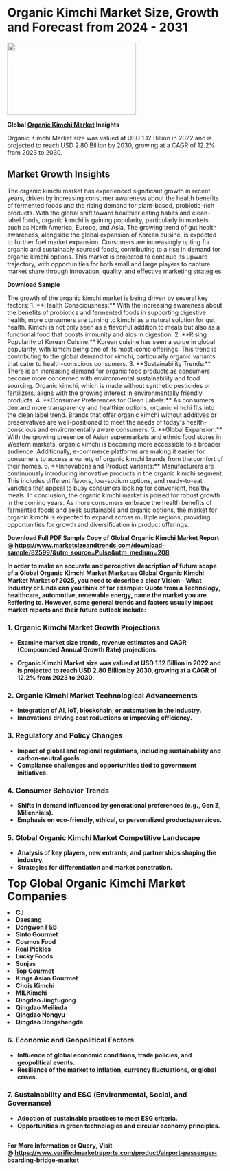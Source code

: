 <H1>Organic Kimchi Market Size, Growth and Forecast from 2024 - 2031</H1><img class="aligncenter size-medium wp-image-584254" src="https://thirdeyenews.in/wp-content/uploads/2024/09/Global-Market-Research-300x168.jpeg" alt="" width="300" height="168" /><p><strong>Global&nbsp;<a href="https://www.marketsizeandtrends.com/download-sample/82599/&amp;utm_source=Pulse&amp;utm_medium=208">Organic Kimchi Market</a> Insights</strong></p><p>Organic Kimchi Market size was valued at USD 1.12 Billion in 2022 and is projected to reach USD 2.80 Billion by 2030, growing at a CAGR of 12.2% from 2023 to 2030.</p><p><h2>Market Growth Insights</h2> <p>The organic kimchi market has experienced significant growth in recent years, driven by increasing consumer awareness about the health benefits of fermented foods and the rising demand for plant-based, probiotic-rich products. With the global shift toward healthier eating habits and clean-label foods, organic kimchi is gaining popularity, particularly in markets such as North America, Europe, and Asia. The growing trend of gut health awareness, alongside the global expansion of Korean cuisine, is expected to further fuel market expansion. Consumers are increasingly opting for organic and sustainably sourced foods, contributing to a rise in demand for organic kimchi options. This market is projected to continue its upward trajectory, with opportunities for both small and large players to capture market share through innovation, quality, and effective marketing strategies.</p> <p><strong>Download Sample</strong></p> <p>The growth of the organic kimchi market is being driven by several key factors: 1. **Health Consciousness:** With the increasing awareness about the benefits of probiotics and fermented foods in supporting digestive health, more consumers are turning to kimchi as a natural solution for gut health. Kimchi is not only seen as a flavorful addition to meals but also as a functional food that boosts immunity and aids in digestion. 2. **Rising Popularity of Korean Cuisine:** Korean cuisine has seen a surge in global popularity, with kimchi being one of its most iconic offerings. This trend is contributing to the global demand for kimchi, particularly organic variants that cater to health-conscious consumers. 3. **Sustainability Trends:** There is an increasing demand for organic food products as consumers become more concerned with environmental sustainability and food sourcing. Organic kimchi, which is made without synthetic pesticides or fertilizers, aligns with the growing interest in environmentally friendly products. 4. **Consumer Preferences for Clean Labels:** As consumers demand more transparency and healthier options, organic kimchi fits into the clean label trend. Brands that offer organic kimchi without additives or preservatives are well-positioned to meet the needs of today's health-conscious and environmentally aware consumers. 5. **Global Expansion:** With the growing presence of Asian supermarkets and ethnic food stores in Western markets, organic kimchi is becoming more accessible to a broader audience. Additionally, e-commerce platforms are making it easier for consumers to access a variety of organic kimchi brands from the comfort of their homes. 6. **Innovations and Product Variants:** Manufacturers are continuously introducing innovative products in the organic kimchi segment. This includes different flavors, low-sodium options, and ready-to-eat varieties that appeal to busy consumers looking for convenient, healthy meals. In conclusion, the organic kimchi market is poised for robust growth in the coming years. As more consumers embrace the health benefits of fermented foods and seek sustainable and organic options, the market for organic kimchi is expected to expand across multiple regions, providing opportunities for growth and diversification in product offerings. <p><strong></p><p><span class=""><strong>Download Full PDF Sample Copy of Global Organic Kimchi Market Report</strong> @ <a href="https://www.marketsizeandtrends.com/download-sample/82599/&amp;utm_source=Pulse&amp;utm_medium=208" target="_blank">https://www.marketsizeandtrends.com/download-sample/82599/&amp;utm_source=Pulse&amp;utm_medium=208</a></span></p><p>In order to make an accurate and perceptive description of future scope of a Global&nbsp;Organic Kimchi Market Market as Global&nbsp;Organic Kimchi Market Market of 2025, you need to describe a clear Vision &ndash; What Industry or Linda can you think of for example: Quote from a Technology, healthcare, automotive, renewable energy, name the market you are Reffering to. However, some general trends and factors usually impact market reports and their future outlook include:</p><h3>1.&nbsp;<strong>Organic Kimchi Market Growth Projections</strong></h3><ul><li>Examine market size trends, revenue estimates and CAGR (Compounded Annual Growth Rate) projections.</li><li><p>Organic Kimchi Market size was valued at USD 1.12 Billion in 2022 and is projected to reach USD 2.80 Billion by 2030, growing at a CAGR of 12.2% from 2023 to 2030.</p></li></ul><h3>2.&nbsp;<strong>Organic Kimchi Market Technological Advancements</strong></h3><ul><li>Integration of AI, IoT, blockchain, or automation in the industry.</li><li>Innovations driving cost reductions or improving efficiency.</li></ul><h3>3.&nbsp;<strong>Regulatory and Policy Changes</strong></h3><ul><li>Impact of global and regional regulations, including sustainability and carbon-neutral goals.</li><li>Compliance challenges and opportunities tied to government initiatives.</li></ul><h3>4.&nbsp;<strong>Consumer Behavior Trends</strong></h3><ul><li>Shifts in demand influenced by generational preferences (e.g., Gen Z, Millennials).</li><li>Emphasis on eco-friendly, ethical, or personalized products/services.</li></ul><h3>5.&nbsp;<strong>Global Organic Kimchi Market Competitive Landscape</strong></h3><ul><li>Analysis of key players, new entrants, and partnerships shaping the industry.</li><li>Strategies for differentiation and market penetration.</li></ul><p data-pm-slice="1 1 []"><span style="color: inherit; font-family: inherit; font-size: 25px;">Top Global Organic Kimchi Market Companies</span></p><div class="" data-test-id=""><p><li>CJ</li><li> Daesang</li><li> Dongwon F&B</li><li> Sinto Gourmet</li><li> Cosmos Food</li><li> Real Pickles</li><li> Lucky Foods</li><li> Sunjas</li><li> Top Gourmet</li><li> Kings Asian Gourmet</li><li> Chois Kimchi</li><li> MILKimchi</li><li> Qingdao Jingfugong</li><li> Qingdao Meilinda</li><li> Qingdao Nongyu</li><li> Qingdao Dongshengda</li></p></div><h3>6.&nbsp;<strong>Economic and Geopolitical Factors</strong></h3><ul><li>Influence of global economic conditions, trade policies, and geopolitical events.</li><li>Resilience of the market to inflation, currency fluctuations, or global crises.</li></ul><h3>7.&nbsp;<strong>Sustainability and ESG (Environmental, Social, and Governance)</strong></h3><ul><li>Adoption of sustainable practices to meet ESG criteria.</li><li>Opportunities in green technologies and circular economy principles.</li></ul><h2><strong style="font-size: 14px;">For More Information or Query, Visit @&nbsp;</strong><a style="background-color: #ffffff; font-size: 14px;" href="https://www.marketsizeandtrends.com/report/organic-kimchi-market/" target="_blank">https://www.verifiedmarketreports.com/product/airport-passenger-boarding-bridge-market</a></h2>
